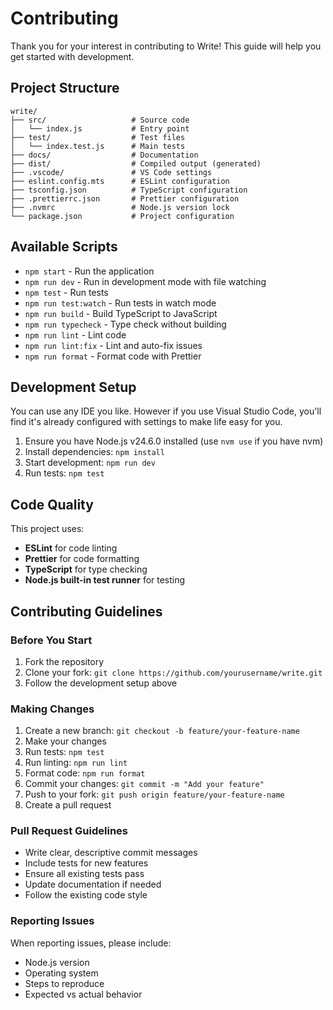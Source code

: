# Contributing

Thank you for your interest in contributing to Write! This guide will help you get started with development.

## Project Structure

```
write/
├── src/                   # Source code
│   └── index.js           # Entry point
├── test/                  # Test files
│   └── index.test.js      # Main tests
├── docs/                  # Documentation
├── dist/                  # Compiled output (generated)
├── .vscode/               # VS Code settings
├── eslint.config.mts      # ESLint configuration
├── tsconfig.json          # TypeScript configuration
├── .prettierrc.json       # Prettier configuration
├── .nvmrc                 # Node.js version lock
└── package.json           # Project configuration
```

## Available Scripts

- `npm start` - Run the application
- `npm run dev` - Run in development mode with file watching
- `npm test` - Run tests
- `npm run test:watch` - Run tests in watch mode
- `npm run build` - Build TypeScript to JavaScript
- `npm run typecheck` - Type check without building
- `npm run lint` - Lint code
- `npm run lint:fix` - Lint and auto-fix issues
- `npm run format` - Format code with Prettier

## Development Setup

You can use any IDE you like. However if you use Visual Studio Code, you'll find it's already configured with settings to make life easy for you.

1. Ensure you have Node.js v24.6.0 installed (use `nvm use` if you have nvm)
2. Install dependencies: `npm install`
3. Start development: `npm run dev`
4. Run tests: `npm test`

## Code Quality

This project uses:

- **ESLint** for code linting
- **Prettier** for code formatting
- **TypeScript** for type checking
- **Node.js built-in test runner** for testing

## Contributing Guidelines

### Before You Start

1. Fork the repository
2. Clone your fork: `git clone https://github.com/yourusername/write.git`
3. Follow the development setup above

### Making Changes

1. Create a new branch: `git checkout -b feature/your-feature-name`
2. Make your changes
3. Run tests: `npm test`
4. Run linting: `npm run lint`
5. Format code: `npm run format`
6. Commit your changes: `git commit -m "Add your feature"`
7. Push to your fork: `git push origin feature/your-feature-name`
8. Create a pull request

### Pull Request Guidelines

- Write clear, descriptive commit messages
- Include tests for new features
- Ensure all existing tests pass
- Update documentation if needed
- Follow the existing code style

### Reporting Issues

When reporting issues, please include:

- Node.js version
- Operating system
- Steps to reproduce
- Expected vs actual behavior
